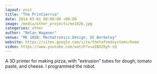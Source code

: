 ```yaml
---
layout: post
title: "The Printzerria"
date: 2014-05-01 00:00:00 +00:00
image: /media/other_projects/me102b.jpg
categories: other
author: "Nolan Wagener"
venue: "ME 102B: Mechatronics Design, UC Berkeley"
website: https://sites.google.com/site/thetafoodsystems/home
video: https://www.youtube.com/watch?v=a1BXZ6yh-sQ
---
```

A 3D printer for making pizza, with "extrusion" tubes for dough, tomato paste, and cheese.
I programmed the robot.
